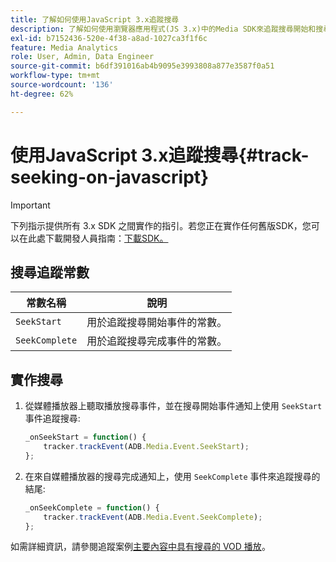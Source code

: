 ```yaml
---
title: 了解如何使用JavaScript 3.x追蹤搜尋
description: 了解如何使用瀏覽器應用程式(JS 3.x)中的Media SDK來追蹤搜尋開始和搜尋完成事件。
exl-id: b7152436-520e-4f38-a8ad-1027ca3f1f6c
feature: Media Analytics
role: User, Admin, Data Engineer
source-git-commit: b6df391016ab4b9095e3993808a877e3587f0a51
workflow-type: tm+mt
source-wordcount: '136'
ht-degree: 62%

---
```


# 使用JavaScript 3.x追蹤搜尋{#track-seeking-on-javascript}

>[!IMPORTANT]
>
>下列指示提供所有 3.x SDK 之間實作的指引。若您正在實作任何舊版SDK，您可以在此處下載開發人員指南：[下載SDK。](/help/sdk-implement/download-sdks.md)

## 搜尋追蹤常數

| 常數名稱 | 說明 |
|---|---|
| `SeekStart` | 用於追蹤搜尋開始事件的常數。 |
| `SeekComplete` | 用於追蹤搜尋完成事件的常數。 |

## 實作搜尋

1. 從媒體播放器上聽取播放搜尋事件，並在搜尋開始事件通知上使用 `SeekStart` 事件追蹤搜尋:

   ```js
   _onSeekStart = function() {
       tracker.trackEvent(ADB.Media.Event.SeekStart);
   };
   ```

1. 在來自媒體播放器的搜尋完成通知上，使用 `SeekComplete` 事件來追蹤搜尋的結尾:

   ```js
   _onSeekComplete = function() {
       tracker.trackEvent(ADB.Media.Event.SeekComplete);
   };
   ```

如需詳細資訊，請參閱追蹤案例[主要內容中具有搜尋的 VOD 播放](/help/sdk-implement/tracking-scenarios/vod-seeking.md)。
